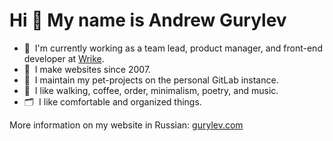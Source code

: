# Hi 👋 My name is Andrew Gurylev

- 💼&nbsp; I'm currently working as a team lead, product manager, and front-end developer at [Wrike](https://www.wrike.com/).
- 👴&nbsp; I make websites since 2007.
- 🦾&nbsp; I maintain my pet-projects on the personal GitLab instance.
- 🤩&nbsp; I like walking, coffee, order, minimalism, poetry, and music.
- 🗂&nbsp; I like comfortable and organized things.

More information on my website in Russian: [gurylev.com](https://gurylev.com/)
